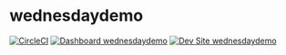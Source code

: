# wednesdaydemo

[![CircleCI](https://circleci.com/gh/koppieesq/wednesdaydemo.svg?style=shield)](https://circleci.com/gh/koppieesq/wednesdaydemo)
[![Dashboard wednesdaydemo](https://img.shields.io/badge/dashboard-wednesdaydemo-yellow.svg)](https://dashboard.pantheon.io/sites/e053cde0-a2a9-4965-8af9-d9c692beb6b5#dev/code)
[![Dev Site wednesdaydemo](https://img.shields.io/badge/site-wednesdaydemo-blue.svg)](http://dev-wednesdaydemo.pantheonsite.io/)